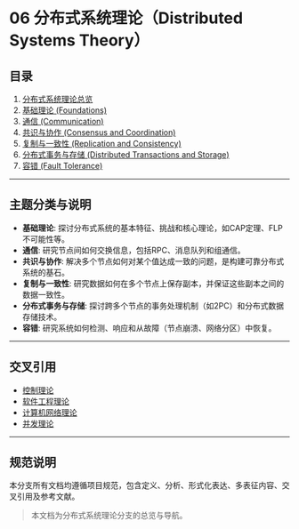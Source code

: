 # 06 分布式系统理论（Distributed Systems Theory）

## 目录

1. [分布式系统理论总览](./README.md)
2. [基础理论 (Foundations)](./06.1_Foundations.md)
3. [通信 (Communication)](./06.2_Communication.md)
4. [共识与协作 (Consensus and Coordination)](./06.3_Consensus_and_Coordination.md)
5. [复制与一致性 (Replication and Consistency)](./06.4_Replication_and_Consistency.md)
6. [分布式事务与存储 (Distributed Transactions and Storage)](./06.5_Distributed_Transactions_and_Storage.md)
7. [容错 (Fault Tolerance)](./06.6_Fault_Tolerance.md)

---

## 主题分类与说明

- **基础理论**: 探讨分布式系统的基本特征、挑战和核心理论，如CAP定理、FLP不可能性等。
- **通信**: 研究节点间如何交换信息，包括RPC、消息队列和组通信。
- **共识与协作**: 解决多个节点如何对某个值达成一致的问题，是构建可靠分布式系统的基石。
- **复制与一致性**: 研究数据如何在多个节点上保存副本，并保证这些副本之间的数据一致性。
- **分布式事务与存储**: 探讨跨多个节点的事务处理机制（如2PC）和分布式数据存储技术。
- **容错**: 研究系统如何检测、响应和从故障（节点崩溃、网络分区）中恢复。

---

## 交叉引用

- [控制理论](../05_Control_Theory/README.md)
- [软件工程理论](../07_Software_Engineering_Theory/README.md)
- [计算机网络理论](../11_Computer_Network_Theory/README.md)
- [并发理论](../11_Concurrency_Theory/README.md)

---

## 规范说明

本分支所有文档均遵循项目规范，包含定义、分析、形式化表达、多表征内容、交叉引用及参考文献。

> 本文档为分布式系统理论分支的总览与导航。
